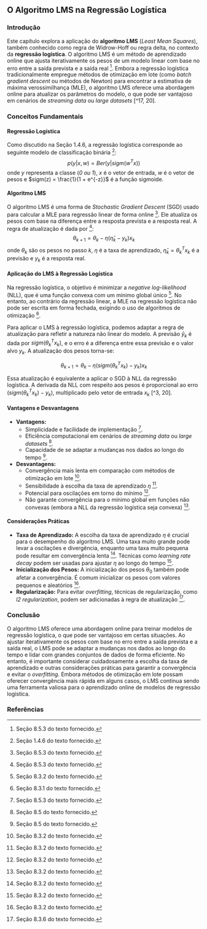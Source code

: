 ## O Algoritmo LMS na Regressão Logística

### Introdução
Este capítulo explora a aplicação do **algoritmo LMS** (*Least Mean Squares*), também conhecido como regra de Widrow-Hoff ou regra delta, no contexto da **regressão logística**. O algoritmo LMS é um método de aprendizado online que ajusta iterativamente os pesos de um modelo linear com base no erro entre a saída prevista e a saída real [^20]. Embora a regressão logística tradicionalmente empregue métodos de otimização em lote (como *batch gradient descent* ou métodos de Newton) para encontrar a estimativa de máxima verossimilhança (MLE), o algoritmo LMS oferece uma abordagem online para atualizar os parâmetros do modelo, o que pode ser vantajoso em cenários de *streaming data* ou *large datasets* [^17, 20].

### Conceitos Fundamentais

#### Regressão Logística
Como discutido na Seção 1.4.6, a regressão logística corresponde ao seguinte modelo de classificação binária [^1]:
$$ p(y|x, w) = Ber(y|sigm(w^Tx)) $$
onde $y$ representa a classe (*0 ou 1*), $x$ é o vetor de entrada, $w$ é o vetor de pesos e $sigm(z) = \frac{1}{1 + e^{-z}}$ é a função sigmoide.

#### Algoritmo LMS
O algoritmo LMS é uma forma de *Stochastic Gradient Descent* (SGD) usado para calcular a MLE para regressão linear de forma online [^20]. Ele atualiza os pesos com base na diferença entre a resposta prevista e a resposta real. A regra de atualização é dada por [^20]:
$$ \theta_{k+1} = \theta_k - \eta (\hat{\eta}_k - y_k)x_k $$
onde $\theta_k$ são os pesos no passo $k$, $\eta$ é a taxa de aprendizado, $\hat{\eta}_k = \theta_k^T x_k$ é a previsão e $y_k$ é a resposta real.

#### Aplicação do LMS à Regressão Logística
Na regressão logística, o objetivo é minimizar a *negative log-likelihood* (NLL), que é uma função convexa com um mínimo global único [^3]. No entanto, ao contrário da regressão linear, a MLE na regressão logística não pode ser escrita em forma fechada, exigindo o uso de algoritmos de otimização [^2].

Para aplicar o LMS à regressão logística, podemos adaptar a regra de atualização para refletir a natureza não linear do modelo. A previsão $\hat{y}_k$ é dada por $sigm(\theta_k^T x_k)$, e o erro é a diferença entre essa previsão e o valor alvo $y_k$. A atualização dos pesos torna-se:

$$ \theta_{k+1} = \theta_k - \eta (sigm(\theta_k^T x_k) - y_k)x_k $$

Essa atualização é equivalente a aplicar o SGD à NLL da regressão logística. A derivada da NLL com respeito aos pesos é proporcional ao erro $(sigm(\theta_k^T x_k) - y_k)$, multiplicado pelo vetor de entrada $x_k$ [^3, 20].

#### Vantagens e Desvantagens
*   **Vantagens:**
    *   Simplicidade e facilidade de implementação [^20].
    *   Eficiência computacional em cenários de *streaming data* ou *large datasets* [^17].
    *   Capacidade de se adaptar a mudanças nos dados ao longo do tempo [^17].
*   **Desvantagens:**
    *   Convergência mais lenta em comparação com métodos de otimização em lote [^3].
    *   Sensibilidade à escolha da taxa de aprendizado $\eta$ [^3].
    *   Potencial para oscilações em torno do mínimo [^3].
    *   Não garante convergência para o mínimo global em funções não convexas (embora a NLL da regressão logística seja convexa) [^3].

#### Considerações Práticas
*   **Taxa de Aprendizado:** A escolha da taxa de aprendizado $\eta$ é crucial para o desempenho do algoritmo LMS. Uma taxa muito grande pode levar a oscilações e divergência, enquanto uma taxa muito pequena pode resultar em convergência lenta [^3]. Técnicas como *learning rate decay* podem ser usadas para ajustar $\eta$ ao longo do tempo [^3].
*   **Inicialização dos Pesos:** A inicialização dos pesos $\theta_0$ também pode afetar a convergência. É comum inicializar os pesos com valores pequenos e aleatórios [^3].
*   **Regularização:** Para evitar *overfitting*, técnicas de regularização, como *l2 regularization*, podem ser adicionadas à regra de atualização [^8].

### Conclusão
O algoritmo LMS oferece uma abordagem online para treinar modelos de regressão logística, o que pode ser vantajoso em certas situações. Ao ajustar iterativamente os pesos com base no erro entre a saída prevista e a saída real, o LMS pode se adaptar a mudanças nos dados ao longo do tempo e lidar com grandes conjuntos de dados de forma eficiente. No entanto, é importante considerar cuidadosamente a escolha da taxa de aprendizado e outras considerações práticas para garantir a convergência e evitar o *overfitting*. Embora métodos de otimização em lote possam oferecer convergência mais rápida em alguns casos, o LMS continua sendo uma ferramenta valiosa para o aprendizado online de modelos de regressão logística.

### Referências
[^1]: Seção 1.4.6 do texto fornecido.
[^2]: Seção 8.3.1 do texto fornecido.
[^3]: Seção 8.3.2 do texto fornecido.
[^8]: Seção 8.3.6 do texto fornecido.
[^17]: Seção 8.5 do texto fornecido.
[^20]: Seção 8.5.3 do texto fornecido.
<!-- END -->